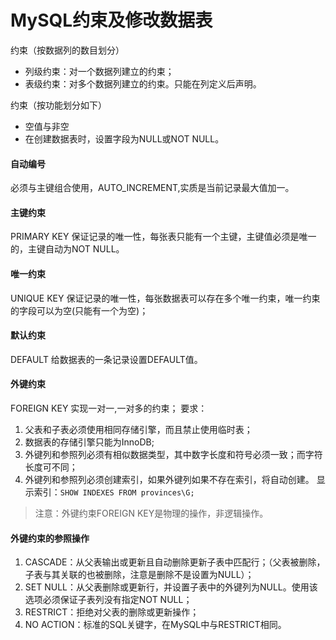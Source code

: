 MySQL约束及修改数据表
======================
约束（按数据列的数目划分）
* 列级约束：对一个数据列建立的约束；
* 表级约束：对多个数据列建立的约束。只能在列定义后声明。

约束（按功能划分如下）
* 空值与非空
* 在创建数据表时，设置字段为NULL或NOT NULL。

#### 自动编号
必须与主键组合使用，AUTO_INCREMENT,实质是当前记录最大值加一。


#### 主键约束
PRIMARY KEY
保证记录的唯一性，每张表只能有一个主键，主键值必须是唯一的，主键自动为NOT NULL。


#### 唯一约束
UNIQUE KEY
保证记录的唯一性，每张数据表可以存在多个唯一约束，唯一约束的字段可以为空(只能有一个为空)；


#### 默认约束
DEFAULT
给数据表的一条记录设置DEFAULT值。


#### 外键约束
FOREIGN KEY
实现一对一,一对多的约束；
要求：
1. 父表和子表必须使用相同存储引擎，而且禁止使用临时表；
2. 数据表的存储引擎只能为InnoDB;
3. 外键列和参照列必须有相似数据类型，其中数字长度和符号必须一致；而字符长度可不同；
4. 外键列和参照列必须创建索引，如果外键列如果不存在索引，将自动创建。
显示索引：`SHOW INDEXES FROM provinces\G;`

> 注意：外键约束FOREIGN KEY是物理的操作，非逻辑操作。


#### 外键约束的参照操作
1. CASCADE：从父表输出或更新且自动删除更新子表中匹配行；（父表被删除，子表与其关联的也被删除，注意是删除不是设置为NULL）；
2. SET NULL：从父表删除或更新行，并设置子表中的外键列为NULL。使用该选项必须保证子表列没有指定NOT NULL；
3. RESTRICT：拒绝对父表的删除或更新操作；
4. NO ACTION：标准的SQL关键字，在MySQL中与RESTRICT相同。
